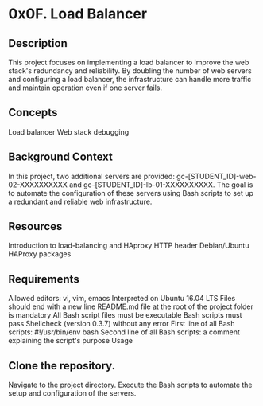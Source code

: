# 0x0F. Load Balancer

## Description
This project focuses on implementing a load balancer to improve the web stack's redundancy and reliability. By doubling the number of web servers and configuring a load balancer, the infrastructure can handle more traffic and maintain operation even if one server fails.

## Concepts
Load balancer
Web stack debugging

## Background Context
In this project, two additional servers are provided: gc-[STUDENT_ID]-web-02-XXXXXXXXXX and gc-[STUDENT_ID]-lb-01-XXXXXXXXXX. The goal is to automate the configuration of these servers using Bash scripts to set up a redundant and reliable web infrastructure.

## Resources
Introduction to load-balancing and HAproxy
HTTP header
Debian/Ubuntu HAProxy packages

## Requirements
Allowed editors: vi, vim, emacs
Interpreted on Ubuntu 16.04 LTS
Files should end with a new line
README.md file at the root of the project folder is mandatory
All Bash script files must be executable
Bash scripts must pass Shellcheck (version 0.3.7) without any error
First line of all Bash scripts: #!/usr/bin/env bash
Second line of all Bash scripts: a comment explaining the script's purpose
Usage
## Clone the repository.
Navigate to the project directory.
Execute the Bash scripts to automate the setup and configuration of the servers.
